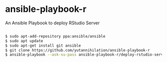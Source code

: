 # ansible-playbook-r
An Ansible Playbook to deploy RStudio Server

```sh

$ sudo apt-add-repository ppa:ansible/ansible
$ sudo apt update
$ sudo apt-get install git ansible
$ git clone https://github.com/yutannihilation/ansible-playbook-r
$ ansible-playbook --ask-su-pass ansible-playbook-r/deploy-rstudio-server.yml
```
